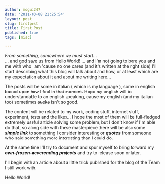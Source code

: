 ```yaml
---
author: mogui247
date: '2011-03-08 21:25:54'
layout: post
slug: firstpost
title: First Post
published: true
tags: [misc]

---
```


*From something, somewhere we must start...*   
... and god save us from Hello World! ... and I'm not going to bore you and me with who I am 'cause no one cares (and it's written at the right side) I'll start describing what this blog will talk about and how, or at least which are my expectation about it and about me writing here...

The posts will be some in italian ( which is my language ), some in english based upon how I feel in that moment. Hope my english will be understandable to an english speaking, cause my english (and my italian too) sometimes <del>sucks</del> isn't so good.

The content will be related to my work, coding stuff, internet stuff, experiment, tests and the likes... I hope the most of them will be full-fledged extremely useful article solving some problem, but I don't know if I'm able do that, so along side with these masterpiece there will be also some ***simple link*** to something I consider interesting or ***quotes*** from someone who said something more interesting than I could do. 

At the same time I'll try to document and spur myself to bring forward my ***own-frozen-neverending projects*** and try to release soon or later.

I'll begin with an article about a little trick published for the blog of the
Team I still work with.

Hello World!

